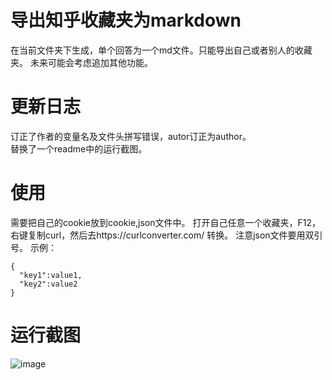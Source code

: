 # 导出知乎收藏夹为markdown
在当前文件夹下生成，单个回答为一个md文件。只能导出自己或者别人的收藏夹。
未来可能会考虑追加其他功能。

# 更新日志
订正了作者的变量名及文件头拼写错误，autor订正为author。   
替换了一个readme中的运行截图。

# 使用
需要把自己的cookie放到cookie,json文件中。
打开自己任意一个收藏夹，F12，右键复制curl，然后去https://curlconverter.com/ 转换。
注意json文件要用双引号。
示例：
```
{
  "key1":value1,
  "key2":value2
}
```

# 运行截图
![image](https://github.com/user-attachments/assets/1443f0ec-880a-47e6-aec4-bf1d22d59dae)

